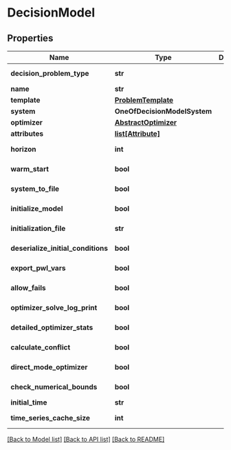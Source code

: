 # DecisionModel

## Properties
Name | Type | Description | Notes
------------ | ------------- | ------------- | -------------
**decision_problem_type** | **str** |  | [optional] [default to 'GenericOpProblem']
**name** | **str** |  | 
**template** | [**ProblemTemplate**](ProblemTemplate.md) |  | 
**system** | **OneOfDecisionModelSystem** |  | 
**optimizer** | [**AbstractOptimizer**](AbstractOptimizer.md) |  | [optional] 
**attributes** | [**list[Attribute]**](Attribute.md) |  | [optional] 
**horizon** | **int** |  | [optional] [default to 0]
**warm_start** | **bool** |  | [optional] [default to True]
**system_to_file** | **bool** |  | [optional] [default to True]
**initialize_model** | **bool** |  | [optional] [default to True]
**initialization_file** | **str** |  | [optional] [default to '']
**deserialize_initial_conditions** | **bool** |  | [optional] [default to False]
**export_pwl_vars** | **bool** |  | [optional] [default to False]
**allow_fails** | **bool** |  | [optional] [default to False]
**optimizer_solve_log_print** | **bool** |  | [optional] [default to False]
**detailed_optimizer_stats** | **bool** |  | [optional] [default to False]
**calculate_conflict** | **bool** |  | [optional] [default to False]
**direct_mode_optimizer** | **bool** |  | [optional] [default to False]
**check_numerical_bounds** | **bool** |  | [optional] [default to True]
**initial_time** | **str** |  | [optional] 
**time_series_cache_size** | **int** |  | [optional] [default to 1048576]

[[Back to Model list]](../README.md#documentation-for-models) [[Back to API list]](../README.md#documentation-for-api-endpoints) [[Back to README]](../README.md)

